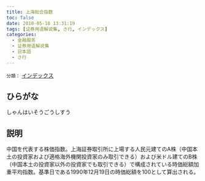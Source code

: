 ```yaml
---
title: 上海総合指数
toc: false
date: 2018-05-18 13:31:19
tags: [证券用语解说集, さ行, インデックス]
categories:
  - 金融服务
  - 证券用语解说集
  - 日本語
  - さ行
---
```


`分類：` [インデックス](/tags/インデックス/)

## ひらがな

しゃんはいそうごうしすう

## 説明

中国を代表する株価指数。上海証券取引所に上場する人民元建てのA株（中国本土の投資家および適格海外機関投資家のみ取引できる）および米ドル建てのB株（中国本土の投資家以外の投資家でも取引できる）で構成されている時価総額加重平均指数。基準日である1990年12月19日の時価総額を100として算出される。
